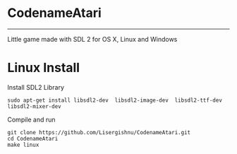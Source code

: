 # CodenameAtari

--------------

Little game made with SDL 2 for OS X, Linux and Windows


# Linux Install

Install SDL2 Library
```
sudo apt-get install libsdl2-dev  libsdl2-image-dev  libsdl2-ttf-dev libsdl2-mixer-dev  
```

Compile and run
```
git clone https://github.com/Lisergishnu/CodenameAtari.git  
cd CodenameAtari  
make linux  
```


